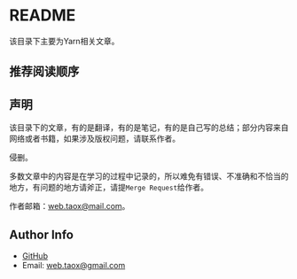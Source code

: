 # README

该目录下主要为Yarn相关文章。

## 推荐阅读顺序


## 声明

该目录下的文章，有的是翻译，有的是笔记，有的是自己写的总结；部分内容来自网络或者书籍，如果涉及版权问题，请联系作者。

侵删。

多数文章中的内容是在学习的过程中记录的，所以难免有错误、不准确和不恰当的地方，有问题的地方请斧正，请提`Merge Request`给作者。

作者邮箱：<web.taox@mail.com>。

## Author Info

* [GitHub](https://github.com/Tao-Quixote)
* Email: <web.taox@gmail.com>
